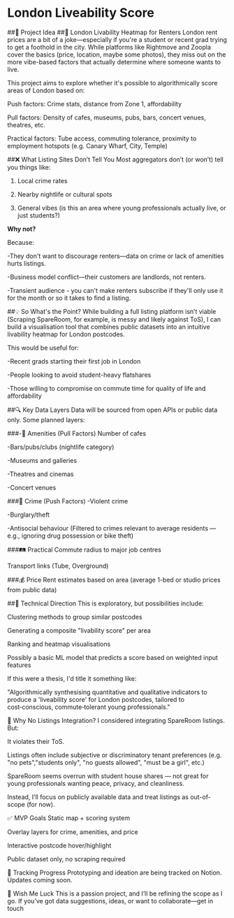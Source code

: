 # London Liveability Score

##🧠 Project Idea
##🎯 London Livability Heatmap for Renters
London rent prices are a bit of a joke—especially if you're a student or recent grad trying to get a foothold in the city. While platforms like Rightmove and Zoopla cover the basics (price, location, maybe some photos), they miss out on the more vibe-based factors that actually determine where someone wants to live.

This project aims to explore whether it's possible to algorithmically score areas of London based on:

Push factors: Crime stats, distance from Zone 1, affordability

Pull factors: Density of cafes, museums, pubs, bars, concert venues, theatres, etc.

Practical factors: Tube access, commuting tolerance, proximity to employment hotspots (e.g. Canary Wharf, City, Temple)

##❌ What Listing Sites Don’t Tell You
Most aggregators don’t (or won’t) tell you things like:

1. Local crime rates

2. Nearby nightlife or cultural spots

3. General vibes (is this an area where young professionals actually live, or just students?)

**Why not?** 

Because:

-They don't want to discourage renters—data on crime or lack of amenities hurts listings.

-Business model conflict—their customers are landlords, not renters.

-Transient audience - you can't make renters subscribe if they'll only use it for the month or so it takes to find a listing.

##💡 So What's the Point?
While building a full listing platform isn’t viable (Scraping SpareRoom, for example, is messy and likely against ToS), I can build a visualisation tool that combines public datasets into an intuitive livability heatmap for London postcodes.

This would be useful for:

-Recent grads starting their first job in London

-People looking to avoid student-heavy flatshares

-Those willing to compromise on commute time for quality of life and affordability

##🔍 Key Data Layers
Data will be sourced from open APIs or public data only. Some planned layers:

###-📍 Amenities (Pull Factors)
Number of cafes

-Bars/pubs/clubs (nightlife category)

-Museums and galleries

-Theatres and cinemas

-Concert venues

###🚨 Crime (Push Factors)
-Violent crime

-Burglary/theft

-Antisocial behaviour
(Filtered to crimes relevant to average residents — e.g., ignoring drug possession or bike theft)

###🛤️ Practical
Commute radius to major job centres

Transport links (Tube, Overground)

###💰 Price
Rent estimates based on area (average 1-bed or studio prices from public data)

##🔧 Technical Direction
This is exploratory, but possibilities include:

Clustering methods to group similar postcodes

Generating a composite "livability score" per area

Ranking and heatmap visualisations

Possibly a basic ML model that predicts a score based on weighted input features

If this were a thesis, I'd title it something like:

  "Algorithmically synthesising quantitative and qualitative indicators to produce a 'liveability score' for London postcodes, tailored to cost‑conscious, commute‑tolerant young professionals."

🚫 Why No Listings Integration?
I considered integrating SpareRoom listings. But:

It violates their ToS.

Listings often include subjective or discriminatory tenant preferences (e.g. "no pets","students only", "no guests allowed", "must be a girl", etc.)

SpareRoom seems overrun with student house shares — not great for young professionals wanting peace, privacy, and cleanliness.

Instead, I’ll focus on publicly available data and treat listings as out-of-scope (for now).

✅ MVP Goals
Static map + scoring system

Overlay layers for crime, amenities, and price

Interactive postcode hover/highlight

Public dataset only, no scraping required

📓 Tracking Progress
Prototyping and ideation are being tracked on Notion. Updates coming soon.

🙌 Wish Me Luck
This is a passion project, and I’ll be refining the scope as I go. If you’ve got data suggestions, ideas, or want to collaborate—get in touch
